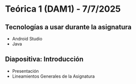 # Teórica 1 (DAM1) - 7/7/2025

## Tecnologías a usar durante la asignatura

* Android Studio
* Java

## **Diapositiva: Introducción**

* Presentación
* Lineamientos Generales de la Asignatura